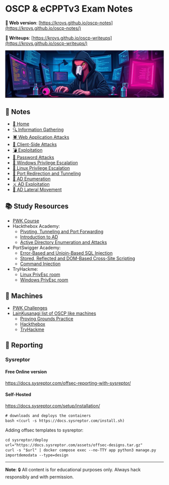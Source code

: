 # OSCP & eCPPTv3 Exam Notes

**🍕 Web version**: [https://krovs.github.io/oscp-notes](https://krovs.github.io/oscp-notes/)

**🤖 Writeups**: [https://krovs.github.io/oscp-writeups](https://krovs.github.io/oscp-writeups/)

<div align="center">
    <img src=docs/assets/banner.png>
</div>

## 🦩 Notes

- [🦩 Home](docs/index.md)
- [🔍 Information Gathering](docs/10_information_gathering.md)
- [🕷️ Web Application Attacks](docs/11_web_attacks.md)
- [🎣 Client-Side Attacks](docs/12_client-side_attacks.md)
- [💣 Exploitation](docs/13_exploitation.md)
- [📃 Password Attacks](docs/14_passwords_attacks.md)
- [📎 Windows Privilege Escalation](docs/15_windows_privesc.md)
- [🐧 Linux Privilege Escalation](docs/16_linux_privesc.md)
- [🚢 Port Redirection and Tunneling](docs/17_port_redirection_tunneling.md)
- [🔭 AD Enumeration](docs/18_ad_enum.md)
- [⚔️ AD Exploitation](docs/19_ad_exploitation.md)
- [🏹 AD Lateral Movement](docs/20_ad_lateral_mov.md)

## 📚 Study Resources

- [PWK Course](https://portal.offsec.com/courses/pen-200-44065/overview)
- Hackthebox Academy:
  - [Pivoting, Tunneling and Port Forwarding](https://academy.hackthebox.com/module/details/158)
  - [Introduction to AD](https://academy.hackthebox.com/module/details/74)
  - [Active Directory Enumeration and Attacks](https://academy.hackthebox.com/module/details/143)
- PortSwigger Academy:
  - [Error-Based and Unioin-Based SQL Injection](https://portswigger.net/web-security/sql-injection)
  - [Stored, Reflected and DOM-Based Cross-Site Scripting](https://portswigger.net/web-security/cross-site-scripting)
  - [Command Injection](https://portswigger.net/web-security/command-injection)
- TryHackme:
  - [Linux PrivEsc room](https://tryhackme.com/r/room/linuxprivesc)
  - [Windows PrivEsc room](https://tryhackme.com/r/room/windows10privesc)

## 🤖 Machines

- [PWK Challenges](https://portal.offsec.com/courses/pen-200-44065/labs)
- [LainKusanagi list of OSCP like machines](https://docs.google.com/spreadsheets/d/18weuz_Eeynr6sXFQ87Cd5F0slOj9Z6rt)
  - [Proving Grounds Practice](https://portal.offsec.com/labs/practice)
  - [Hackthebox](https://app.hackthebox.com)
  - [TryHackme](https://tryhackme.com)

## 📝 Reporting

### Sysreptor

#### Free Online version

<https://docs.sysreptor.com/offsec-reporting-with-sysreptor/>

#### Self-Hosted

<https://docs.sysreptor.com/setup/installation/>

```shell
# downloads and deploys the containers
bash <(curl -s https://docs.sysreptor.com/install.sh)
```

Adding offsec templates to sysreptor:

```shell
cd sysreptor/deploy
url="https://docs.sysreptor.com/assets/offsec-designs.tar.gz"
curl -s "$url" | docker compose exec --no-TTY app python3 manage.py importdemodata --type=design
```

-----------------------

**Note**:
🔒 All content is for educational purposes only. Always hack responsibly and with permission.
